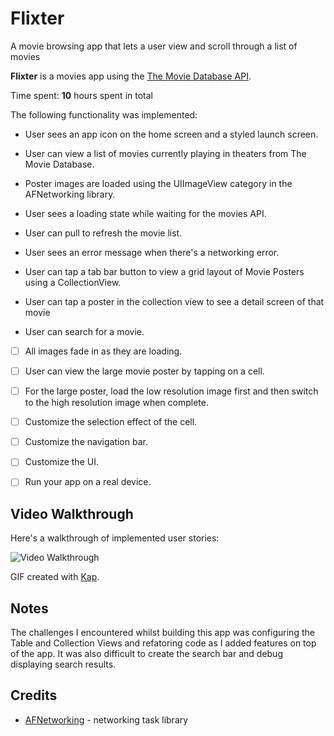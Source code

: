# Flixter
A movie browsing app that lets a user view and scroll through a list of movies

**Flixter** is a movies app using the [The Movie Database API](http://docs.themoviedb.apiary.io/#).

Time spent: **10** hours spent in total

The following functionality was implemented:

- User sees an app icon on the home screen and a styled launch screen.
- User can view a list of movies currently playing in theaters from The Movie Database.
- Poster images are loaded using the UIImageView category in the AFNetworking library.
- User sees a loading state while waiting for the movies API.
- User can pull to refresh the movie list.
- User sees an error message when there's a networking error.
- User can tap a tab bar button to view a grid layout of Movie Posters using a CollectionView.

- User can tap a poster in the collection view to see a detail screen of that movie
- User can search for a movie.
- [ ] All images fade in as they are loading.
- [ ] User can view the large movie poster by tapping on a cell.
- [ ] For the large poster, load the low resolution image first and then switch to the high resolution image when complete.
- [ ] Customize the selection effect of the cell.
- [ ] Customize the navigation bar.
- [ ] Customize the UI.
- [ ] Run your app on a real device.


## Video Walkthrough

Here's a walkthrough of implemented user stories:

<img src='http://i.imgur.com/link/to/your/gif/file.gif' title='Video Walkthrough' width='' alt='Video Walkthrough' />

GIF created with [Kap](https://getkap.co/).

## Notes
The challenges I encountered whilst building this app was configuring the Table and Collection Views and refatoring code as I added features on top of the app. It was also difficult to create the search bar and debug displaying search results.

## Credits
- [AFNetworking](https://github.com/AFNetworking/AFNetworking) - networking task library
